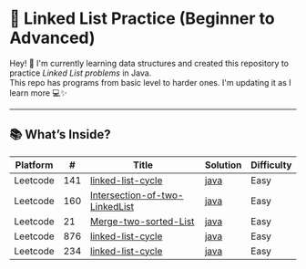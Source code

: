 # 🔗 Linked List Practice (Beginner to Advanced)

Hey! 👋 I'm currently learning data structures and created this repository to practice *Linked List problems* in Java.  
This repo has programs from basic level to harder ones. I'm updating it as I learn more 💻✨

---

## 📚 What’s Inside?

| Platform| # | Title | Solution | Difficulty | 
|-------- | --- | ----- | -------- | ---------- | 
|Leetcode|141|[linked-list-cycle](https://leetcode.com/problems/linked-list-cycle/description/)|[java](https://github.com/Vishwa-V25/DSA-LeetCode/tree/main/LinkedList/Linked%20list%20cycle)|Easy|
|Leetcode|160|[Intersection-of-two-LinkedList](https://leetcode.com/problems/intersection-of-two-linked-lists/description/)|[java](https://github.com/Vishwa-V25/DSA-LeetCode/tree/main/LinkedList/Intersection%20of%20Two%20LinkedList)|Easy|
|Leetcode|21|[Merge-two-sorted-List](https://leetcode.com/problems/merge-two-sorted-lists/description/)|[java](https://github.com/Vishwa-V25/DSA-LeetCode/tree/main/LinkedList/Intersection%20of%20Two%20LinkedList)|Easy|
|Leetcode|876|[linked-list-cycle](https://leetcode.com/problems/middle-of-the-linked-list/description/)|[java](https://github.com/Vishwa-V25/DSA-LeetCode/tree/main/LinkedList/Linked%20list%20cycle)|Easy|
|Leetcode|234|[linked-list-cycle](https://leetcode.com/problems/palindrome-linked-list/description/)|[java](https://github.com/Vishwa-V25/DSA-LeetCode/tree/main/LinkedList/Linked%20list%20cycle)|Easy|

